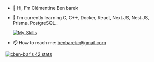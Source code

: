 - 👋 Hi, I’m Clémentine Ben barek
<!---
- 👀 I’m interested in ...
--->
- 🌱 I’m currently learning C, C++, Docker, React, Next.JS, Nest.JS, Prisma, PostgreSQL..

    [![My Skills](https://skillicons.dev/icons?i=c,cpp,docker,mysql,nginx,postgres,prisma,react,nestjs,nextjs)](https://skillicons.dev)
<!---
- 💞️ I’m looking to collaborate on ...
--->
- 📫 How to reach me: benbarekc@gmail.com
<!---
--->
  [![cben-bar's 42 stats](https://badge42.vercel.app/api/v2/clkmw022q012208l8kko6j36d/stats?cursusId=21&coalitionId=302)](https://github.com/JaeSeoKim/badge42)

